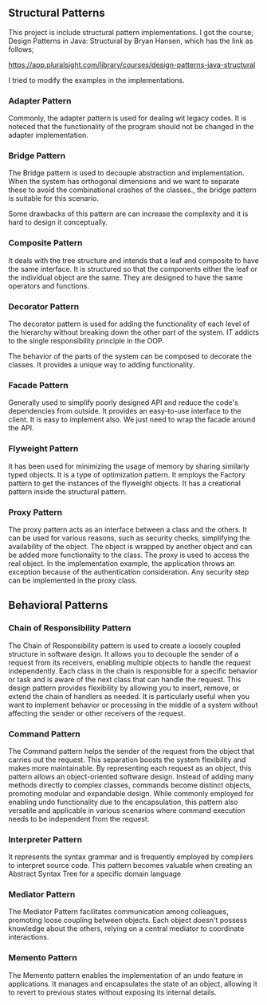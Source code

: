 ## Structural Patterns

This project is include structural pattern implementations. I got the course; Design Patterns in Java: Structural by Bryan Hansen, which has the link as follows;

https://app.pluralsight.com/library/courses/design-patterns-java-structural

I tried to modify the examples in the implementations. 

### Adapter Pattern

Commonly, the adapter pattern is used for dealing wit legacy codes. It is noteced that the functionality of the program should not be changed in the adapter implementation. 

### Bridge Pattern

The Bridge pattern is used to decouple abstraction and implementation. When the system has orthogonal dimensions and we want to separate these to avoid the combinational crashes of the classes., the bridge pattern is suitable for this scenario.

Some drawbacks of this pattern are can increase the complexity and it is hard to design it conceptually. 

### Composite Pattern

It deals with the tree structure and intends that a leaf and composite to have the same interface. It is structured so that the components either the leaf or the individual object are the same. They are designed to have the same operators and functions.

### Decorator Pattern

The decorator pattern is used for adding the functionality of each level of the hierarchy without breaking down the other part of the system. IT addicts to the single responsibility principle in the OOP. 

The behavior of the parts of the system can be composed to decorate the classes. It provides a unique way to adding functionality. 

### Facade Pattern

Generally used to simplify poorly designed API and reduce the code's dependencies from outside. It provides an easy-to-use interface to the client. It is easy to implement also. We just need to wrap the facade around the API. 

### Flyweight Pattern
It has been used for minimizing the usage of memory by sharing similarly typed objects. It is a type of optimization pattern. It employs the Factory pattern to get the instances of the flyweight objects. It has a creational pattern inside the structural pattern.

### Proxy Pattern

The proxy pattern acts as an interface between a class and the others. It can be used for various reasons, such as security checks, simplifying the availability of the object. The object is wrapped by another object and can be added more functionality to the class.  The proxy is used to access the real object.  In the implementation example, the application throws an exception because of the authentication consideration. Any security step can be implemented in the proxy class. 

## Behavioral Patterns

### Chain of Responsibility Pattern

The Chain of Responsibility pattern is used to create a loosely coupled structure in software design. It allows you to decouple the sender of a request from its receivers, enabling multiple objects to handle the request independently. Each class in the chain is responsible for a specific behavior or task and is aware of the next class that can handle the request. This design pattern provides flexibility by allowing you to insert, remove, or extend the chain of handlers as needed. It is particularly useful when you want to implement behavior or processing in the middle of a system without affecting the sender or other receivers of the request.

### Command Pattern

The Command pattern helps the sender of the request from the object that carries out the request. This separation boosts the system flexibility and makes more maintainable. By representing each request as an object, this pattern allows an object-oriented software design. Instead of adding many methods directly to complex classes, commands become distinct objects, promoting modular and expandable design. While commonly employed for enabling undo functionality due to the encapsulation, this pattern also versatile and applicable in various scenarios where command execution needs to be independent from the request. 

### Interpreter Pattern
It represents the syntax grammar and is frequently employed by compilers to interpret source code. This pattern becomes valuable when creating an Abstract Syntax Tree for a specific domain language

### Mediator Pattern
The Mediator Pattern facilitates communication among colleagues, promoting loose coupling between objects. Each object doesn't possess knowledge about the others, relying on a central mediator to coordinate interactions.

### Memento Pattern
The Memento pattern enables the implementation of an undo feature in applications. It manages and encapsulates the state of an object, allowing it to revert to previous states without exposing its internal details.
